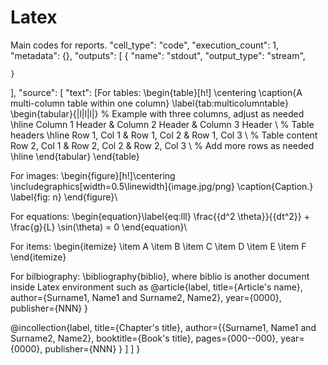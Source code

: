 # Latex
Main codes for reports.
   "cell_type": "code",
   "execution_count": 1,
   "metadata": {},
   "outputs": [
    {
     "name": "stdout",
     "output_type": "stream",
     
    }
   ],
   "source": [
    "text": [For tables:
\begin{table}[h!]
 \centering
\caption{A multi-column table within one column}
 \label{tab:multicolumntable}
\begin{tabular}{|l|l|l|} % Example with three columns, adjust as needed
        \hline
        Column 1 Header & Column 2 Header & Column 3 Header \\ % Table headers
        \hline
        Row 1, Col 1 & Row 1, Col 2 & Row 1, Col 3 \\ % Table content
        Row 2, Col 1 & Row 2, Col 2 & Row 2, Col 3 \\
        % Add more rows as needed
        \hline
    \end{tabular}
\end{table}


For images: 
\begin{figure}[h!]\centering
\includegraphics[width=0.5\linewidth]{image.jpg/png}
\caption{Caption.}
\label{fig: n}
\end{figure}\\

For equations:
\begin{equation}\label{eq:lll}
\frac{{d^2 \theta}}{{dt^2}} + \frac{g}{L} \sin(\theta) = 0
\end{equation}\\


For items:
\begin{itemize}
    \item A
    \item B
    \item C
    \item D
    \item E
    \item F
\end{itemize}


For bilbiography:
\bibliography{biblio}, where biblio is another document inside Latex environment such as
@article{label,
  title={Article's name},
  author={Surname1, Name1 and Surname2, Name2},
  year={0000},
  publisher={NNN}
}

@incollection{label,
  title={Chapter's title},
  author={{Surname1, Name1 and Surname2, Name2},
  booktitle={Book's title},
  pages={000--000},
  year={0000},
  publisher={NNN}
}
 ]
 ]
 }

